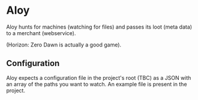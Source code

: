 # Aloy

Aloy hunts for machines (watching for files) and passes its loot (meta data) to a merchant (webservice).

(Horizon: Zero Dawn is actually a good game).

## Configuration

Aloy expects a configuration file in the project's root (TBC) as a JSON with an array of the paths you want to watch. An example file is present in the project.

